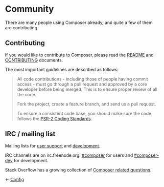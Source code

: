 # Community

There are many people using Composer already, and quite a few of them are
contributing.

## Contributing

If you would like to contribute to Composer, please read the
[README](https://github.com/composer/composer) and
[CONTRIBUTING](https://github.com/composer/composer/blob/master/.github/CONTRIBUTING.md)
documents.

The most important guidelines are described as follows:

> All code contributions - including those of people having commit access - must
> go through a pull request and approved by a core developer before being
> merged. This is to ensure proper review of all the code.
>
> Fork the project, create a feature branch, and send us a pull request.
>
> To ensure a consistent code base, you should make sure the code follows
> the [PSR-2 Coding Standards](http://www.php-fig.org/psr/psr-2/).

## IRC / mailing list

Mailing lists for [user support](https://groups.google.com/group/composer-users) and
[development](https://groups.google.com/group/composer-dev).

IRC channels are on irc.freenode.org: [#composer](irc://irc.freenode.org/composer)
for users and [#composer-dev](irc://irc.freenode.org/composer-dev) for development.

Stack Overflow has a growing collection of
[Composer related questions](https://stackoverflow.com/questions/tagged/composer-php).

&larr; [Config](06-config.md)

<!-- ready: no -->
<!-- revision: 149a5e9401f4afcdc9d0b190a318d8668373ee6c -->